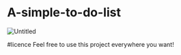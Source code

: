 # A-simple-to-do-list

![Untitled](https://github.com/Mahyar-abr/A-simple-to-do-list/assets/135314778/45dc19f7-4bcf-447d-bcb5-1e2f4a7e0ea7)

#licence
Feel free to use this project everywhere you want!
